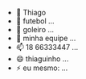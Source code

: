 - 👋 Thiago
- 👀 futebol ...
- 🌱 goleiro ...
- 💞️ minha equipe ...
- 📫 18 66333447 ...
- 😄 thiaguinho ...
- ⚡ eu mesmo: ...

<!---
thipedrova/thipedrova is a ✨ special ✨ repository because its `README.md` (this file) appears on your GitHub profile.
You can click the Preview link to take a look at your changes.
--->
